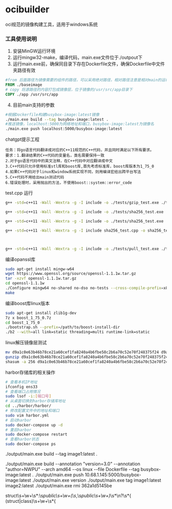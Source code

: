 # ocibuilder

oci规范的镜像构建工具，适用于windows系统

### 工具使用说明

1. 安装MinGW运行环境
2. 运行mingw32-make，编译代码，main.exe文件位于./outpout下
3. 运行main.exe前，确保同目录下存在Dockerfile文件，确保Dockerfile中文件夹路径有效

```dockerfile
#from 后面路径为镜像需要的组件的路径，可以采用绝对路径，相对路径注意是相对main的运行路径，目录下的内容在镜像的根目录下
FROM ./baseimage
# copy 将源路径的内容打包成镜像层，位于镜像的/usr/src/app目录下
COPY ./app /usr/src/app
```

4. 目前main支持的参数

```bash
#根据Dockerfile构建busybox-image:latest镜像
./main.exe build --tag busybox-image:latest .
#推送镜像，localhost:5000为网络地址和端口，busybox-image:latest为镜像名
./main.exe push localhost:5000/busybox-image:latest
```

chatgpt提示工程

```
任务：将go语言代码翻译成对应的C++11规范的C++代码，并且同时满足以下所有要求。
要求：1.翻译结果的C++代码的变量名，类名需要保持一致
2.对于go语言代码中的英文注释，在C++代码中对应翻译成中文
3.C++代码只允许使用标准stl库和boost库,首先考虑标准库，boost库版本为1_75_0
4.如果C++代码对于linux和window系统实现不同，则用编译宏给出跨平台写法
5.C++代码不用给出main测试代码
6.错误处理时，采用抛出的方法，不使用boost::system::error_code
```

test.cpp 运行

```bash
g++ -std=c++11 -Wall -Wextra -g -I include -o ./tests/gzip_test.exe ./tests/gzip_test.cpp -L lib\boost-MinGW -L lib\zlib-MinGW -lboost_filesystem-mgw12-mt-x64-1_75 -lboost_iostreams-mgw12-mt-x64-1_75 -lz

g++ -std=c++11 -Wall -Wextra -g -I include -o ./tests/sha256_test.exe ./tests/sha256_test.cpp -L lib\boost-MinGW -L lib\openssl -lboost_filesystem-mgw12-mt-x64-1_75 -lboost_iostreams-mgw12-mt-x64-1_75 -lboost_system-mgw12-mt-x64-1_75 -lboost_thread-mgw12-mt-x64-1_75 -lws2_32 -lboost_json-mgw12-mt-x64-1_75 -lssl -lcrypto

g++ -std=c++11 -Wall -Wextra -g -I include -o ./tests/sha256_test.exe ./tests/sha256_test.cpp -L lib\boost-MinGW -L lib\openssl -L lib\libarchive -lboost_filesystem-mgw12-mt-x64-1_75 -lssl -lcrypto -larchive -lbcrypt

g++ -std=c++11 -Wall -Wextra -g -I include sha256_test.cpp -o sha256_test  -L lib -lssl -lcrypto



g++ -std=c++11 -Wall -Wextra -g -I include -o ./tests/pull_test.exe ./tests/pull_test.cpp -L lib\boost -L lib\openssl  -lboost_filesystem-mgw12-mt-x64-1_75 -lboost_iostreams-mgw12-mt-x64-1_75 -lboost_system-mgw12-mt-x64-1_75 -lboost_thread-mgw12-mt-x64-1_75 -lws2_32 -lboost_json-mgw12-mt-x64-1_75 -lssl -lcrypto
```

编译opanssl库

```bash
sudo apt-get install mingw-w64
wget https://www.openssl.org/source/openssl-1.1.1w.tar.gz
tar -xzvf openssl-1.1.1w.tar.gz
cd openssl-1.1.1w
./Configure mingw64 no-shared no-dso no-tests --cross-compile-prefix=x86_64-w64-mingw32-
make
```

编译boost库linux版本

```bash
sudo apt-get install zlib1g-dev
7z x boost_1_75_0.7z
cd boost_1_75_0
./bootstrap.sh --prefix=/path/to/boost-install-dir
./b2 --with=all link=static threading=multi runtime-link=static
```

linux解压镜像层测试

```bash
mv d9a1c0e63b46b78ce21a60cef1fa8240a4b6fbe58c2b6a70c52e70f248375f24 d9a1c0e63b46b78ce21a60cef1fa8240a4b6fbe58c2b6a70c52e70f248375f24.tar.gz
gunzip d9a1c0e63b46b78ce21a60cef1fa8240a4b6fbe58c2b6a70c52e70f248375f24.tar.gz
shasum -a 256 d9a1c0e63b46b78ce21a60cef1fa8240a4b6fbe58c2b6a70c52e70f248375f24.tar
```

harbor存储库的相关操作

```bash
# 查看本机IP地址
ifconfig ens33
# 查看端口占用情况
sudo lsof -i:[端口号]
# 从桌面切换到harbor存储库地址
cd ../harbor/harbor/
# 修改配置文件中的地址和端口
sudo vim harbor.yml
# 启动harbor
sudo docker-compose up -d
# 重启harbor
sudo docker-compose restart
# 查看harbor状态
sudo docker-compose ps
```

./output/main.exe build --tag image1:latest .

./output/main.exe build --annotation "version=3.0" --annotation "author=NWPU" --arch amd64 --os linux --file Dockerfile --tag busybox-image:latest .
./output/main.exe push 10.68.1.145:5000/busybox-image:latest
./output/main.exe version
./output/main.exe tag image1:latest image2:latest
./output/main.exe rmi 362a1d5145be

struct\s+\w+\s*:\s*public\s+\w+(\s*,\s*public\s+\w+)*\s*\n?\s*\{
(struct|class)\s+\w+\s*\{
